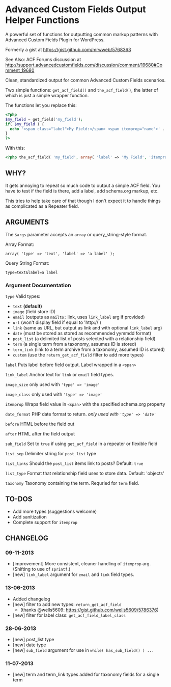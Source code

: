 # Advanced Custom Fields Output Helper Functions

A powerful set of functions for outputting common markup patterns with Advanced Custom Fields Plugin for WordPress.

Formerly a gist at https://gist.github.com/mrwweb/5768363

See Also: ACF Forums discussion at http://support.advancedcustomfields.com/discussion/comment/19680#Comment_19680

Clean, standardized output for common Advanced Custom Fields scenarios.

Two simple functions: `get_acf_field()` and `the_acf_field()`, the latter of which is just a simple wrapper function.

The functions let you replace this:

```php
<?php
$my_field = get_field('my_field');
if( $my_field ) {
  echo '<span class="label">My Field:</span> <span itemprop="name">' . $my_field . '</span>';
}
?>
```

With this:

```php
<?php the_acf_field( 'my_field', array( 'label' => 'My Field', 'itemprop' => 'name' ); ?>
```

## WHY?

It gets annoying to repeat so much code to output a simple ACF field. You have to test if the field is there, add a label, add schema.org markup, etc.

This tries to help take care of that though I don't expect it to handle things as complicated as a Repeater field.

## ARGUMENTS

The `$args` parameter accepts an `array` or query_string-style format.
 
Array Format:
 
`array( 'type' => 'text', 'label' => 'a label' );`
 
Query String Format:
 
`type=text&label=a label`
 
### Argument Documentation

`type` Valid types:

 * `text` **(default)**
 * `image` (field store ID)
 * `email` (outputs as `mailto:` link, uses `link_label` arg if provided)
 * `url` (won't display field if equal to 'http://')
 * `link` (same as URL, but output as link and with optional `link_label` arg)
 * `date` (must be stored as stored as recommended yymmdd format)
 * `post_list` (a delimited list of posts selected with a relationship field)
 * `term` (a single term from a taxonomy, assumes ID is stored)
 * `term_link` (link to a term archive from a taxonomy, assumed ID is stored)
 * `custom` (use the `return_get_acf_field` filter to add more types)

`label` Puts label before field output. Label wrapped in a `<span>`

`link_label` Anchor text for `link` or `email` field types.

`image_size` only used with `'type' => 'image'`

`image_class` only used with `'type' => 'image'`

`itemprop` Wraps field value in `<span>` with the specified schema.org property

`date_format` PHP date format to return. *only used with `'type' => 'date'`*

`before` HTML before the field out

`after` HTML after the field output

`sub_field` Set to `true` if using `get_acf_field` in a repeater or flexible field

`list_sep` Delimiter string for `post_list` type

`list_links` Should the `post_list` items link to posts? Default: `true`

`list_type` Format that relationship field uses to store data. Default: 'objects'

`taxonomy` Taxonomy containing the term. Requried for `term` field.

## TO-DOS

* Add more types (suggestions welcome)
* Add sanitization
* Complete support for `itemprop`

## CHANGELOG

### 09-11-2013
 * [improvement] More consistent, cleaner handling of `itemprop` arg. (Shifting to use of `sprintf`.)
 * [new] `link_label` argument for `email` and `link` field types.

### 13-06-2013

 * Added changelog
 * [new] filter to add new types: `return_get_acf_field`
    * (thanks @wells5609: https://gist.github.com/wells5609/5786376)
 * [new] filter for label class: `get_acf_field_label_class`

### 28-06-2013
 * [new] post_list type
 * [new] date type
 * [new] `sub_field` argument for use in `while( has_sub_field() ) ...`
 
### 11-07-2013
 * [new] term and term_link types added for taxonomy fields for a single term
